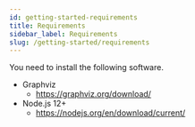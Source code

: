 ```yaml
---
id: getting-started-requirements
title: Requirements
sidebar_label: Requirements
slug: /getting-started/requirements
---
```


You need to install the following software.

- Graphviz
  - <https://graphviz.org/download/>
- Node.js 12+
  - <https://nodejs.org/en/download/current/>
